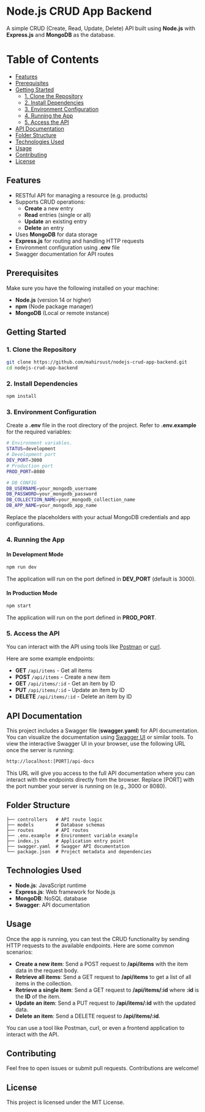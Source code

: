 # Node.js CRUD App Backend

A simple CRUD (Create, Read, Update, Delete) API built using **Node.js** with **Express.js** and **MongoDB** as the database.

# Table of Contents

- [Features](#features)
- [Prerequisites](#prerequisites)
- [Getting Started](#getting-started)
  - [1. Clone the Repository](#1-clone-the-repository)
  - [2. Install Dependencies](#2-install-dependencies)
  - [3. Environment Configuration](#3-environment-configuration)
  - [4. Running the App](#4-running-the-app)
  - [5. Access the API](#5-access-the-api)
- [API Documentation](#api-documentation)
- [Folder Structure](#folder-structure)
- [Technologies Used](#technologies-used)
- [Usage](#usage)
- [Contributing](#contributing)
- [License](#license)

## Features

- RESTful API for managing a resource (e.g. products)
- Supports CRUD operations:
  - **Create** a new entry
  - **Read** entries (single or all)
  - **Update** an existing entry
  - **Delete** an entry
- Uses **MongoDB** for data storage
- **Express.js** for routing and handling HTTP requests
- Environment configuration using **.env** file
- Swagger documentation for API routes

## Prerequisites

Make sure you have the following installed on your machine:

- **Node.js** (version 14 or higher)
- **npm** (Node package manager)
- **MongoDB** (Local or remote instance)

## Getting Started

### 1. Clone the Repository

```bash
git clone https://github.com/mahirsust/nodejs-crud-app-backend.git
cd nodejs-crud-app-backend
```

### 2. Install Dependencies

```bash
npm install
```

### 3. Environment Configuration

Create a **.env** file in the root directory of the project. Refer to **.env.example** for the required variables:

```bash
# Environment variables.
STATUS=development
# Development port
DEV_PORT=3000
# Production port
PROD_PORT=8080

# DB CONFIG
DB_USERNAME=your_mongodb_username
DB_PASSWORD=your_mongodb_password
DB_COLLECTION_NAME=your_mongodb_collection_name
DB_APP_NAME=your_mongodb_app_name
```

Replace the placeholders with your actual MongoDB credentials and app configurations.

### 4. Running the App

#### In Development Mode

```bash
npm run dev
```

The application will run on the port defined in **DEV_PORT** (default is 3000).

#### In Production Mode

```bash
npm start
```

The application will run on the port defined in **PROD_PORT**.

### 5. Access the API

You can interact with the API using tools like [Postman](https://www.postman.com/) or [curl](https://curl.se/).

Here are some example endpoints:
- **GET** `/api/items` - Get all items
- **POST** `/api/items` - Create a new item
- **GET** `/api/items/:id` - Get an item by ID
- **PUT** `/api/items/:id` - Update an item by ID
- **DELETE** `/api/items/:id` - Delete an item by ID

## API Documentation

This project includes a Swagger file (**swagger.yaml**) for API documentation. You can visualize the documentation using [Swagger UI](https://swagger.io/tools/swagger-ui/) or similar tools. To view the interactive Swagger UI in your browser, use the following URL once the server is running:

```bash
http://localhost:[PORT]/api-docs
```

This URL will give you access to the full API documentation where you can interact with the endpoints directly from the browser. Replace [PORT] with the port number your server is running on (e.g., 3000 or 8080).

## Folder Structure

```plaintext
├── controllers   # API route logic
├── models        # Database schemas
├── routes        # API routes
├── .env.example  # Environment variable example
├── index.js      # Application entry point
├── swagger.yaml  # Swagger API documentation
└── package.json  # Project metadata and dependencies
```

## Technologies Used

- **Node.js**: JavaScript runtime
- **Express.js**: Web framework for Node.js
- **MongoDB**: NoSQL database
- **Swagger**: API documentation

## Usage

Once the app is running, you can test the CRUD functionality by sending HTTP requests to the available endpoints. Here are some common scenarios:

- **Create a new item**: Send a POST request to **/api/items** with the item data in the request body.
- **Retrieve all items**: Send a GET request to **/api/items** to get a list of all items in the collection.
- **Retrieve a single item**: Send a GET request to **/api/items/:id** where **:id** is the **ID** of the item.
- **Update an item**: Send a PUT request to **/api/items/:id** with the updated data.
- **Delete an item**: Send a DELETE request to **/api/items/:id**.

You can use a tool like Postman, curl, or even a frontend application to interact with the API.

## Contributing

Feel free to open issues or submit pull requests. Contributions are welcome!

## License

This project is licensed under the MIT License.

